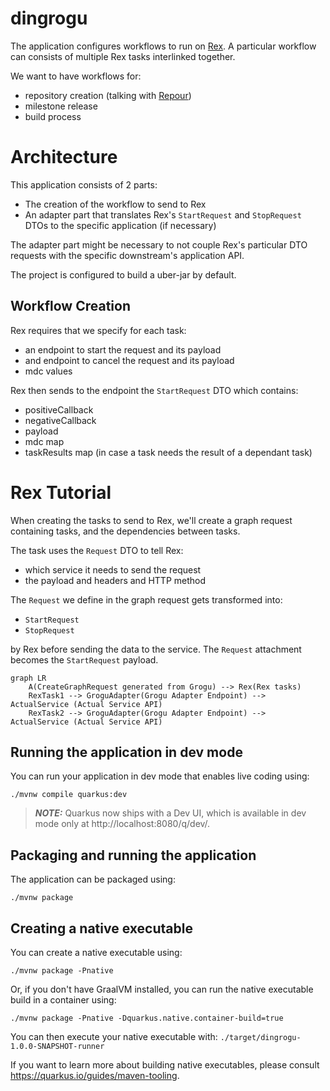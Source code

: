 # dingrogu

The application configures workflows to run on [Rex](https://github.com/project-ncl/rex). A particular workflow can consists of multiple Rex tasks interlinked together.

We want to have workflows for:
- repository creation (talking with [Repour](https://github.com/project-ncl/repour))
- milestone release
- build process

# Architecture
This application consists of 2 parts:
- The creation of the workflow to send to Rex
- An adapter part that translates Rex's `StartRequest` and `StopRequest` DTOs to the specific application (if necessary)

The adapter part might be necessary to not couple Rex's particular DTO requests with the specific downstream's
application API.

The project is configured to build a uber-jar by default.

## Workflow Creation
Rex requires that we specify for each task:
- an endpoint to start the request and its payload
- and endpoint to cancel the request and its payload
- mdc values

Rex then sends to the endpoint the `StartRequest` DTO which contains:
- positiveCallback
- negativeCallback
- payload
- mdc map
- taskResults map (in case a task needs the result of a dependant task)

# Rex Tutorial
When creating the tasks to send to Rex, we'll create a graph request containing tasks, and the dependencies between tasks.

The task uses the `Request` DTO to tell Rex:
- which service it needs to send the request
- the payload and headers and HTTP method

The `Request` we define in the graph request gets transformed into:
- `StartRequest`
- `StopRequest`

by Rex before sending the data to the service. The `Request` attachment becomes the `StartRequest` payload.

```mermaid
graph LR
    A(CreateGraphRequest generated from Grogu) --> Rex(Rex tasks)
    RexTask1 --> GroguAdapter(Grogu Adapter Endpoint) --> ActualService (Actual Service API)
    RexTask2 --> GroguAdapter(Grogu Adapter Endpoint) --> ActualService (Actual Service API)
```

## Running the application in dev mode

You can run your application in dev mode that enables live coding using:
```shell script
./mvnw compile quarkus:dev
```

> **_NOTE:_**  Quarkus now ships with a Dev UI, which is available in dev mode only at http://localhost:8080/q/dev/.

## Packaging and running the application

The application can be packaged using:
```shell script
./mvnw package
```

## Creating a native executable

You can create a native executable using: 
```shell script
./mvnw package -Pnative
```

Or, if you don't have GraalVM installed, you can run the native executable build in a container using: 
```shell script
./mvnw package -Pnative -Dquarkus.native.container-build=true
```

You can then execute your native executable with: `./target/dingrogu-1.0.0-SNAPSHOT-runner`

If you want to learn more about building native executables, please consult https://quarkus.io/guides/maven-tooling.